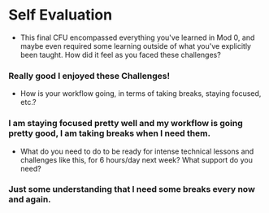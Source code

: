 # Self Evaluation

- This final CFU encompassed everything you've learned in Mod 0, and maybe even required some learning outside of what you've explicitly been taught. How did it feel as you faced these challenges?
### Really good I enjoyed these Challenges!
- How is your workflow going, in terms of taking breaks, staying focused, etc.?
### I am staying focused pretty well and my workflow is going pretty good, I am taking breaks when I need them.
- What do you need to do to be ready for intense technical lessons and challenges like this, for 6 hours/day next week? What support do you need?
### Just some understanding that I need some breaks every now and again.
